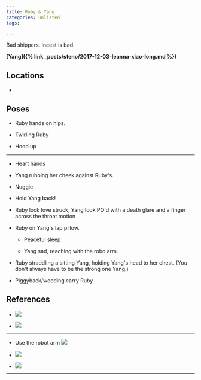```yaml
---
title: Ruby & Yang
categories: unlisted
tags: 

---
```


Bad shippers. Incest is bad. 

**[Yang]({% link _posts/steno/2017-12-03-leanna-xiao-long.md %})**

## Locations

- 

## Poses

* Ruby hands on hips.

* Twirling Ruby

* Hood up

---

* Heart hands

* Yang rubbing her cheek against Ruby's. 

* Nuggie

* Hold Yang back!

* Ruby look love struck, Yang look PO'd with a death glare and a finger across the throat motion

* Ruby on Yang's lap pillow.

    - Peaceful sleep

    - Yang sad, reaching with the robo arm. 

* Ruby straddling a sitting Yang, holding Yang's head to her chest. (You don't always have to be the strong one Yang.)

* Piggyback/wedding carry Ruby

## References

* ![](https://i.imgur.com/MBYykML.png)

* ![](https://i.imgur.com/CNxMZzt.png)

---

* Use the robot arm ![](https://i.imgur.com/QjfhuA9.png)

* ![](https://i.imgur.com/XoZs579.png)

* ![](https://i.imgur.com/D6VITqW.png)

---